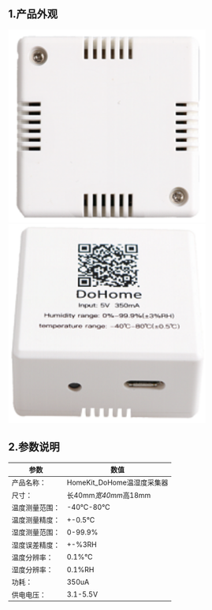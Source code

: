 ## 1.产品外观

 <img src="../README_IMAGE/1.png" width="400" />
 
 <img src="../README_IMAGE/2.png" width="400" />
 
## 2.参数说明

|参数                   |数值                                         |
|-----------------------|-------------------------------------------|
|产品名称：               | HomeKit_DoHome温湿度采集器                  |
|尺寸：                  | 长40mm*宽40mm*高18mm                        |
|温度测量范围：           |-40℃-80℃                                   |
|温度测量精度：           |+-0.5℃                                      |
|湿度测量范围：           |0-99.9%                                     |
|湿度误差精度：           |+-%3RH                                      |
|温度分辨率：             |0.1%℃                                      |
|湿度分辨率：             |0.1%RH                                      |
|功耗：                  |350uA                                       |
|供电电压：              |3.1-5.5V                                     |

